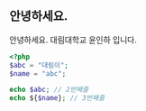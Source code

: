 ## 안녕하세요.
안녕하세요. 대림대학교 윤인하 입니다.

```php
<?php
$abc = "대림이";
$name = "abc";

echo $abc; // 2번째줄
echo ${$name}; // 3번째줄
```